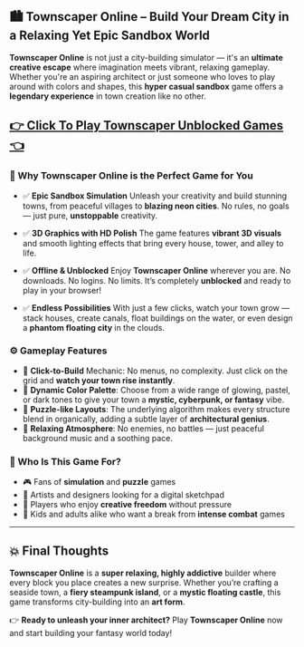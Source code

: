 ## 🏙️ Townscaper Online – Build Your Dream City in a Relaxing Yet Epic Sandbox World

**Townscaper Online** is not just a city-building simulator — it's an **ultimate creative escape** where imagination meets vibrant, relaxing gameplay. Whether you're an aspiring architect or just someone who loves to play around with colors and shapes, this **hyper casual sandbox** game offers a **legendary experience** in town creation like no other.

## <a href="https://1kb.link/glR0MU">👉 Click To Play Townscaper Unblocked Games 👈</a>

### 🌟 Why Townscaper Online is the Perfect Game for You

* ✅ **Epic Sandbox Simulation**
  Unleash your creativity and build stunning towns, from peaceful villages to **blazing neon cities**. No rules, no goals — just pure, **unstoppable** creativity.

* ✅ **3D Graphics with HD Polish**
  The game features **vibrant 3D visuals** and smooth lighting effects that bring every house, tower, and alley to life.

* ✅ **Offline & Unblocked**
  Enjoy **Townscaper Online** wherever you are. No downloads. No logins. No limits. It’s completely **unblocked** and ready to play in your browser!

* ✅ **Endless Possibilities**
  With just a few clicks, watch your town grow — stack houses, create canals, float buildings on the water, or even design a **phantom floating city** in the clouds.

### ⚙️ Gameplay Features

* 🧱 **Click-to-Build** Mechanic: No menus, no complexity. Just click on the grid and **watch your town rise instantly**.
* 🎨 **Dynamic Color Palette**: Choose from a wide range of glowing, pastel, or dark tones to give your town a **mystic, cyberpunk, or fantasy** vibe.
* 🧩 **Puzzle-like Layouts**: The underlying algorithm makes every structure blend in organically, adding a subtle layer of **architectural genius**.
* 🧘 **Relaxing Atmosphere**: No enemies, no battles — just peaceful background music and a soothing pace.

### 🚀 Who Is This Game For?

* 🎮 Fans of **simulation** and **puzzle** games
* 🎨 Artists and designers looking for a digital sketchpad
* 🧠 Players who enjoy **creative freedom** without pressure
* 🧒 Kids and adults alike who want a break from **intense combat** games

---

## 💥 Final Thoughts

**Townscaper Online** is a **super relaxing, highly addictive** builder where every block you place creates a new surprise. Whether you’re crafting a seaside town, a **fiery steampunk island**, or a **mystic floating castle**, this game transforms city-building into an **art form**.

👉 **Ready to unleash your inner architect?**
Play **Townscaper Online** now and start building your fantasy world today!

